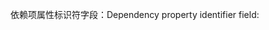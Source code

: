 <span data-ttu-id="21a8a-101">依赖项属性标识符字段：</span><span class="sxs-lookup"><span data-stu-id="21a8a-101">Dependency property identifier field:</span></span>